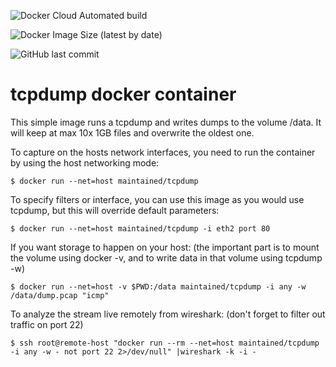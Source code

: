 ![Docker Cloud Automated build](https://img.shields.io/docker/cloud/automated/maintained/tcpdump?style=flat-square)

![Docker Image Size (latest by date)](https://img.shields.io/docker/image-size/maintained/tcpdump?style=flat-square)

![GitHub last commit](https://img.shields.io/github/last-commit/maintained-containers/tcpdump-docker?style=flat-square)

# tcpdump docker container

This simple image runs a tcpdump and writes dumps to the volume /data.
It will keep at max 10x 1GB files and overwrite the oldest one.

To capture on the hosts network interfaces, you need to run the
container by using the host networking mode:

    $ docker run --net=host maintained/tcpdump

To specify filters or interface, you can use this image as you would
use tcpdump, but this will override default parameters:

    $ docker run --net=host maintained/tcpdump -i eth2 port 80

If you want storage to happen on your host:
(the important part is to mount the volume using docker -v, and to write data in that volume using tcpdump -w)

    $ docker run --net=host -v $PWD:/data maintained/tcpdump -i any -w /data/dump.pcap "icmp"

To analyze the stream live remotely from wireshark:
(don't forget to filter out traffic on port 22)

    $ ssh root@remote-host "docker run --rm --net=host maintained/tcpdump -i any -w - not port 22 2>/dev/null" |wireshark -k -i -

